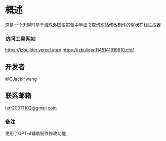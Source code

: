 # 概述
这是一个无聊时基于海珠外国语实验中学证书查询网站修改制作的奖状在线生成器
### 访问工具网站
https://jzbuilder.vercel.app/
https://jzbulider.1145141919810.cfd/
## 开发者
@CJackHwang
## 联系邮箱
tetr20071102@gmail.com
### 备注
使用了GPT-4辅助制作修改功能
